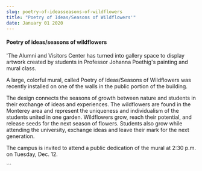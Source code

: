 ```yaml
---
slug: poetry-of-ideasseasons-of-wildflowers
title: "Poetry of Ideas/Seasons of Wildflowers'"
date: January 01 2020
---
```


 
<h4>Poetry of ideas/seasons of wildflowers</h4>
<p>
  'The Alumni and Visitors Center has turned into gallery space to display
  artwork created by students in Professor Johanna Poethig's painting and mural
  class.
</p>
<p>
  A large, colorful mural, called Poetry of Ideas/Seasons of Wildflowers was
  recently installed on one of the walls in the public portion of the building.
</p>
<p>
  The design connects the seasons of growth between nature and students in their
  exchange of ideas and experiences. The wildflowers are found in the Monterey
  area and represent the uniqueness and individualism of the students united in
  one garden. Wildflowers grow, reach their potential, and release seeds for the
  next season of flowers. Students also grow while attending the university,
  exchange ideas and leave their mark for the next generation.
</p>
<p>
  The campus is invited to attend a public dedication of the mural at 2:30 p.m.
  on Tuesday, Dec. 12.
</p>
```
